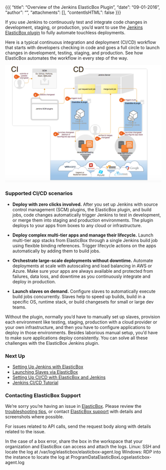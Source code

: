 {{{
“title”: “Overview of the Jenkins ElasticBox Plugin”,
“date”: “09-01-2016”,
“author”: “”,
“attachments”: [],
“contentIsHTML”: false
}}}

If you use Jenkins to continuously test and integrate code changes in development, staging, or production, you’d want to use the [Jenkins ElasticBox plugin](https://wiki.jenkins-ci.org/display/JENKINS/ElasticBox+CI) to fully automate touchless deployments.

Here is a typical continuous integration and deployment (CI/CD) workflow that starts with developers checking in code and goes a full circle to launch changes in development, testing, staging, and production. See how ElasticBox automates the workflow in every step of the way.

![jenkins-eb](../images/ElasticBox/jenkins-eb.png)


### Supported CI/CD scenarios

* **Deploy with zero clicks involved.** After you set up Jenkins with source control management (SCM) plugins, the ElasticBox plugin, and build jobs, code changes automatically trigger Jenkins to test in development, or merge them into staging and production environments. The plugin deploys to your apps from boxes to any cloud or infrastructure.

* **Deploy complex multi-tier apps and manage their lifecycle.** Launch multi-tier app stacks from ElasticBox through a single Jenkins build job using flexible binding references. Trigger lifecycle actions on the apps automatically by adding them to build jobs.

* **Orchestrate large-scale deployments without downtime.** Automate deployments at scale with autoscaling and load balancing in AWS or Azure. Make sure your apps are always available and protected from failures, data loss, and downtime as you continuously integrate and deploy in production.

* **Launch slaves on demand.** Configure slaves to automatically execute build jobs concurrently. Slaves help to speed up builds, build in a specific OS, runtime stack, or build changesets for small or large dev teams.

Without the plugin, normally you’d have to manually set up slaves, provision each environment like testing, staging, production with a cloud provider or your own infrastructure, and then you have to configure applications to deploy in those environments. Besides laborious manual setup, you’d have to make sure applications deploy consistently. You can solve all these challenges with the ElasticBox Jenkins plugin.

### Next Up

* [Setting Up Jenkins with ElasticBox](./jenkins-elasticbox-setup.md)
* [Launching Slaves via ElasticBox](./jenkins-elasticbox-slaves.md)
* [Setting Up CI/CD with ElasticBox and Jenkins](./setting-up-ci-cd.md)
* [Jenkins CI/CD Tutorial](./jenkins-elasticboxplugin.md)

### Contacting ElasticBox Support

We’re sorry you’re having an issue in [ElasticBox](//www.ctl.io/elasticbox/). Please review the [troubleshooting tips](./troubleshooting-tips.md), or contact [ElasticBox support](mailto:support@elasticbox.com) with details and screenshots where possible.

For issues related to API calls, send the request body along with details related to the issue.

In the case of a box error, share the box in the workspace that your organization and ElasticBox can access and attach the logs.
Linux: SSH and locate the log at /var/log/elasticbox/elasticbox-agent.log
Windows: RDP into the instance to locate the log at ProgramDataElasticBoxLogselasticbox-agent.log
